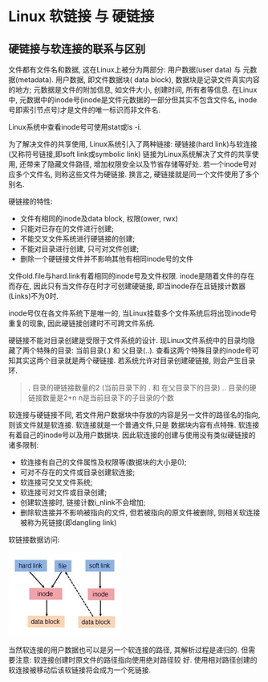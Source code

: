 # Linux 软链接 与 硬链接


## 硬链接与软连接的联系与区别

文件都有文件名和数据, 这在Linux上被分为两部分: 用户数据(user data) 与 元数据(metadata). 用户数据, 即文件数据块(
data block), 数据块是记录文件真实内容的地方; 元数据是文件的附加信息, 如文件大小, 创建时间, 所有者等信息. 在Linux中, 
元数据中的inode号(inode是文件元数据的一部分但其实不包含文件名, inode号即索引节点号)才是文件的唯一标识而非文件名.


Linux系统中查看inode号可使用stat或ls -i.

为了解决文件的共享使用, Linux系统引入了两种链接: 硬链接(hard link)与软连接(又称符号链接,即soft link或symbolic link)
链接为Linux系统解决了文件的共享使用, 还带来了隐藏文件路径, 增加权限安全以及节省存储等好处. 若一个inode号对应多个文件名, 
则称这些文件为硬链接. 换言之, 硬链接就是同一个文件使用了多个别名.


硬链接的特性:

- 文件有相同的inode及data block, 权限(ower, rwx)
- 只能对已存在的文件进行创建;
- 不能交叉文件系统进行硬链接的创建;
- 不能对目录进行创建, 只可对文件创建;
- 删除一个硬链接文件并不影响其他有相同inode号的文件


文件old.file与hard.link有着相同的inode号及文件权限. inode是随着文件的存在而存在, 因此只有当文件存在时才可创建硬链接,
即当inode存在且链接计数器(Links)不为0时. 

inode号仅在各文件系统下是唯一的, 当Linux挂载多个文件系统后将出现inode号重复的现象, 因此硬链接创建时不可跨文件系统.


硬链接不能对目录创建是受限于文件系统的设计. 现Linux文件系统中的目录均隐藏了两个特殊的目录: 当前目录(.) 和 父目录(..).
查看这两个特殊目录的inode号可知其实这两个目录就是两个硬链接. 若系统允许对目录创建硬链接, 则会产生目录环.

> . 目录的硬链接数量的2 (当前目录下的 . 和 在父目录下的目录)
> .. 目录的硬链接数量是2+n n是当前目录下的子目录的个数


软连接与硬链接不同, 若文件用户数据块中存放的内容是另一文件的路径名的指向, 则该文件就是软连接. 软连接就是一个普通文件,只是
数据块内容有点特殊. 软连接有着自己的inode号以及用户数据块. 因此软连接的创建与使用没有类似硬链接的诸多限制:

- 软连接有自己的文件属性及权限等(数据块的大小是0);
- 可对不存在的文件或目录创建软连接;
- 软连接可交叉文件系统;
- 软连接可对文件或目录创建;
- 创建软连接时, 链接计数i_nlink不会增加;
- 删除软连接并不影响被指向的文件, 但若被指向的原文件被删除, 则相关软连接被称为死链接(即dangling link)

软链接数据访问:

![image](/images/linux_link_softlink_access.jpg)


当然软连接的用户数据也可以是另一个软连接的路径, 其解析过程是递归的. 但需要注意: 软连接创建时原文件的路径指向使用绝对路径较
好. 使用相对路径创建的软连接被移动后该软链接将会成为一个死链接.